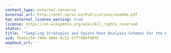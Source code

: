 ```yaml
---
content_type: external-resource
external_url: http://enkf.nersc.no/Publications/eve04a.pdf
has_external_license_warning: true
license: https://en.wikipedia.org/wiki/All_rights_reserved
status: ''
title: '"Sampling Strategies and Square Root Analysis Schemes for the EnKF." (PDF)'
uid: fea5cc54-79eb-489e-8c22-57f7d8bf98fb
wayback_url: ''
---
```

